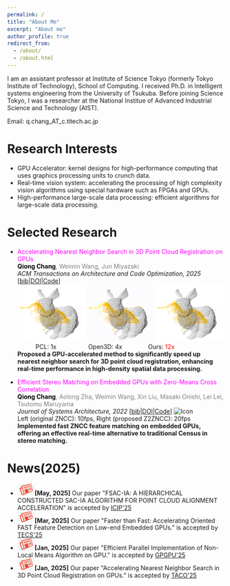 ```yaml
---
permalink: /
title: "About Me"
excerpt: "About me"
author_profile: true
redirect_from: 
  - /about/
  - /about.html
---
```


I am an assistant professor at Institute of Science Tokyo (formerly Tokyo Institute of Technology), School of Computing. I received Ph.D. in Intelligent systems engineering from the University of Tsukuba. Before joining Science Tokyo, I was a researcher at the National Institue of Advanced Industrial Science and Technology (AIST).

Email: q.chang_AT_c.titech.ac.jp

Research Interests 
======
* GPU Accelerator: kernel designs for high-performance computing that uses graphics processing units to crunch data.
* Real-time vision system: accelerating the processing of high complexity vision algorithms using special hardware such as FPGAs and GPUs.
* High-performance large-scale data processing: efficient algorithms for large-scale data processing.

Selected Research
======
* <span style="color:Magenta"> Accelerating Nearest Neighbor Search in 3D Point Cloud Registration on GPUs</span><br /><span style="color:gray"><span style="color:black">**Qiong Chang**</span>, Weimin Wang, Jun Miyazaki</span><br />
_ACM Transactions on Architecture and Code Optimization, 2025_
[[bib](bibs.html#Chang_Acc)|[DOI](https://doi.org/10.1145/3716875)|[Code](https://github.com/changqiong/dilationICP)]<br />
<img src="../images/image17.gif" alt="Icon" width="160" /><img src="../images/image19.gif" alt="Icon" width="160" /><img src="../images/image18.gif" alt="Icon" width="160" /><br />
&emsp;&emsp;&emsp;PCL: 1x&emsp;&emsp;&emsp;&emsp;&emsp; Open3D: 4x &emsp;&emsp;&emsp;&emsp;Ours: <span style="color:red">12x</span><br />
**Proposed a GPU-accelerated method to significantly speed up nearest neighbor search for 3D point cloud registration, enhancing real-time performance in high-density spatial data processing.**<br />

* <span style="color:Magenta"> Efficient Stereo Matching on Embedded GPUs with Zero-Means Cross Correlation </span><br />
<span style="color:gray"><span style="color:black">**Qiong Chang**</span>, Aolong Zha, Weimin Wang, Xin Liu, Masaki Onishi, Lei Lei, Tsutomu Maruyama</span><br />
_Journal of Systems Architecture, 2022_ [[bib](bibs.html#Chang_Efficient)|[DOI](https://doi.org/10.1016/j.sysarc.2021.102366)|[Code](https://github.com/changqiong/z2zncc)]
<img src="../images/stereo.gif" alt="Icon" width="540" /><br />
Left (original ZNCC): 10fps,  Right (proposed Z2ZNCC): 20fps<br />
**Implemented fast ZNCC feature matching on embedded GPUs, offering an effective real-time alternative to traditional Census in stereo matching.**<br />






News(2025) 
======
* <img src="../images/news.jpg" alt="Icon" width="40" />**[May, 2025]** Our paper "FSAC-IA: A HIERARCHICAL CONSTRUCTED SAC-IA ALGORITHM FOR POINT CLOUD ALIGNMENT ACCELERATION" is accepted by [ICIP'25](https://2025.ieeeicip.org/)
* <img src="../images/news.jpg" alt="Icon" width="40" />**[Mar, 2025]** Our paper "Faster than Fast: Accelerating Oriented FAST Feature Detection on Low-end Embedded GPUs." is accepted by [TECS'25](https://dl.acm.org/journal/tecs)
* <img src="../images/news.jpg" alt="Icon" width="40" />**[Jan, 2025]** Our paper "Efficient Parallel Implementation of Non-Local Means Algorithm on GPU." is accepted by [GPGPU'25](https://mocalabucm.github.io/gpgpu2025/)
* <img src="../images/news.jpg" alt="Icon" width="40" />**[Jan, 2025]** Our paper "Accelerating Nearest Neighbor Search in 3D Point Cloud Registration on GPUs." is accepted by [TACO'25](https://dl.acm.org/journal/taco)

<script type="text/javascript" id="clstr_globe" src="//clustrmaps.com/globe.js?d=in7drpwzDjW0GWQtSJt0wNY-9gOhjPnKimXZUftHNKM&w=100&h=100"></script>